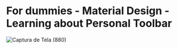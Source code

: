 # For dummies - Material Design - Learning about Personal Toolbar

![Captura de Tela (880)](https://user-images.githubusercontent.com/72364037/218354401-09fe3a3a-489e-4f62-9e04-0d0e25b6a071.png)
